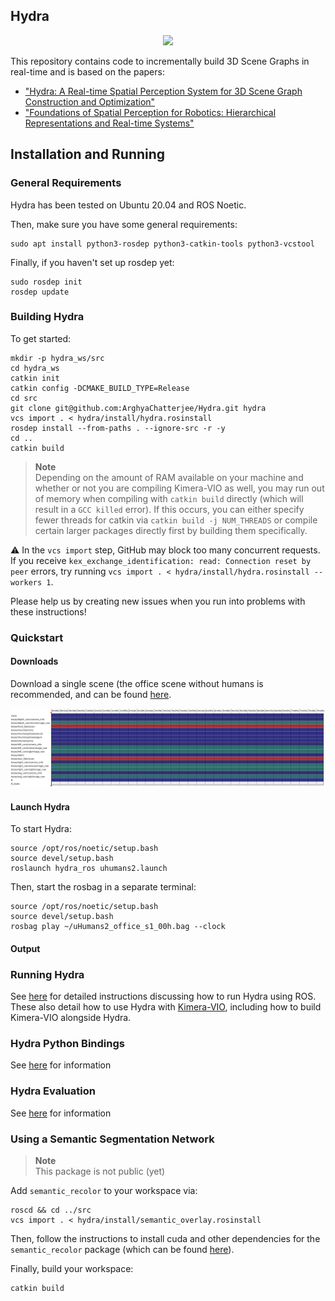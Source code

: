 ## Hydra

<div align="center">
    <img src="doc/media/hydra.GIF">
</div>

This repository contains code to incrementally build 3D Scene Graphs in real-time and is based on the papers:
  - ["Hydra: A Real-time Spatial Perception System for 3D Scene Graph Construction and Optimization"](http://www.roboticsproceedings.org/rss18/p050.pdf)
  - ["Foundations of Spatial Perception for Robotics: Hierarchical Representations and Real-time Systems"](https://journals.sagepub.com/doi/10.1177/02783649241229725)


## Installation and Running

### General Requirements

Hydra has been tested on Ubuntu 20.04 and ROS Noetic.

Then, make sure you have some general requirements:
```
sudo apt install python3-rosdep python3-catkin-tools python3-vcstool
```

Finally, if you haven't set up rosdep yet:
```
sudo rosdep init
rosdep update
```

### Building Hydra

To get started:

```
mkdir -p hydra_ws/src
cd hydra_ws
catkin init
catkin config -DCMAKE_BUILD_TYPE=Release
cd src
git clone git@github.com:ArghyaChatterjee/Hydra.git hydra
vcs import . < hydra/install/hydra.rosinstall
rosdep install --from-paths . --ignore-src -r -y
cd ..
catkin build
```

> **Note**<br>
> Depending on the amount of RAM available on your machine and whether or not you are compiling Kimera-VIO as well, you may run out of memory when compiling with `catkin build` directly (which will result in a `GCC killed` error). If this occurs, you can either specify fewer threads for catkin via `catkin build -j NUM_THREADS` or compile certain larger packages directly first by building them specifically.

:warning: In the `vcs import` step, GitHub may block too many concurrent requests. If you receive `kex_exchange_identification: read: Connection reset by peer` errors, try running `vcs import . < hydra/install/hydra.rosinstall --workers 1`.

Please help us by creating new issues when you run into problems with these instructions!

### Quickstart

#### Downloads
Download a single scene (the office scene without humans is recommended, and can be found [here](https://drive.google.com/uc?id=1CA_1Awu-bewJKpDrILzWok_H_6cOkGDb).

<div align="center">
    <img src="doc/media/uhuman_rosbag.png">
</div>

#### Launch Hydra
To start Hydra:
```
source /opt/ros/noetic/setup.bash
source devel/setup.bash
roslaunch hydra_ros uhumans2.launch
```

Then, start the rosbag in a separate terminal:
```
source /opt/ros/noetic/setup.bash
source devel/setup.bash
rosbag play ~/uHumans2_office_s1_00h.bag --clock
```
#### Output

### Running Hydra

See [here](https://github.com/MIT-SPARK/Hydra-ROS/blob/main/doc/quickstart.md) for detailed instructions discussing how to run Hydra using ROS.
These also detail how to use Hydra with [Kimera-VIO](https://github.com/MIT-SPARK/Kimera-VIO.git), including how to build Kimera-VIO alongside Hydra.

### Hydra Python Bindings

See [here](python/README.md) for information

### Hydra Evaluation

See [here](eval/README.md) for information

### Using a Semantic Segmentation Network

> **Note**<br>
> This package is not public (yet)

Add `semantic_recolor` to your workspace via:

```
roscd && cd ../src
vcs import . < hydra/install/semantic_overlay.rosinstall
```

Then, follow the instructions to install cuda and other dependencies for the `semantic_recolor` package (which can be found [here](https://github.mit.edu/SPARK/semantic_recolor_nodelet#semantic-recolor-utilities)).

Finally, build your workspace:

```
catkin build
```

